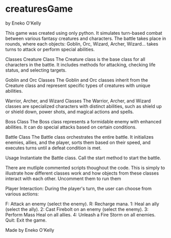 # creaturesGame
by Eneko O'Kelly

This game was created using only python. 
It simulates turn-based combat between various fantasy creatures and characters. The battle takes place in rounds, where each objects: Goblin, Orc, Wizard, Archer, Wizard... takes turns to attack or perform special abilities.

Classes
Creature Class
The Creature class is the base class for all characters in the battle. It includes methods for attacking, checking life status, and selecting targets.

Goblin and Orc Classes
The Goblin and Orc classes inherit from the Creature class and represent specific types of creatures with unique abilities.

Warrior, Archer, and Wizard Classes
The Warrior, Archer, and Wizard classes are specialized characters with distinct abilities, such as shield up or shield down, power shots, and magical actions and spells.

Boss Class
The Boss class represents a formidable enemy with enhanced abilities. It can do special attacks based on certain conditions.

Battle Class
The Battle class orchestrates the entire battle. It initializes enemies, allies, and the player, sorts them based on their speed, and executes turns until a defeat condition is met.

Usage
Instantiate the Battle class.
Call the start method to start the battle.

There are mutliple commented scripts thoughout the code. This is simply to illustrate how different classes work and how objects from these classes interact with each other. Uncomment them to run them

Player Interaction:
During the player's turn, the user can choose from various actions:

F: Attack an enemy (select the enemy).
R: Recharge mana.
1: Heal an ally (select the ally).
2: Cast Firebolt on an enemy (select the enemy).
3: Perform Mass Heal on all allies.
4: Unleash a Fire Storm on all enemies.
Quit: Exit the game.

Made by Eneko O'Kelly

